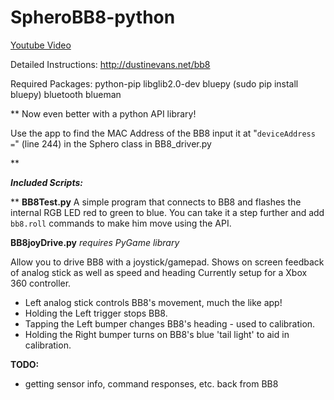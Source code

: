 # SpheroBB8-python

[Youtube Video](https://youtu.be/1Rkq6M9SdCc)


Detailed Instructions: http://dustinevans.net/bb8

Required Packages:
python-pip
libglib2.0-dev
bluepy (sudo pip install bluepy)
bluetooth
blueman

**
Now even better with a python API library!

Use the app to find the MAC Address of the BB8
input it at "`deviceAddress =`" (line 244) in the Sphero class in BB8_driver.py

**

***Included Scripts:***

**
**BB8Test.py**
A simple program that connects to BB8 and flashes the internal RGB LED red to green to blue. You can take it a step further and add `bb8.roll` commands to make him move using the API. 

**BB8joyDrive.py**
*requires PyGame library* 

Allow you to drive BB8 with a joystick/gamepad.
Shows on screen feedback of analog stick as well as speed and heading
Currently setup for a Xbox 360 controller.

 - Left analog stick controls BB8's movement, much the like app!   
 - Holding the Left trigger stops BB8.
 - Tapping the Left bumper changes BB8's heading - used to calibration.   
 -  Holding the Right bumper turns on BB8's blue 'tail light' to aid in calibration.


**TODO:**
 - getting sensor info, command responses, etc. back from BB8

